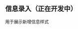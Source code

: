 <!--
 * @Description: 公共分页
 * @Version: 2.0
 * @Autor: wuwei3
 * @Date: 2020-05-08 20:31:15
 * @LastEditors: Please set LastEditors
 * @LastEditTime: 2020-12-31 15:51:27
 -->

## 信息录入（正在开发中）

用于展示新增信息样式
